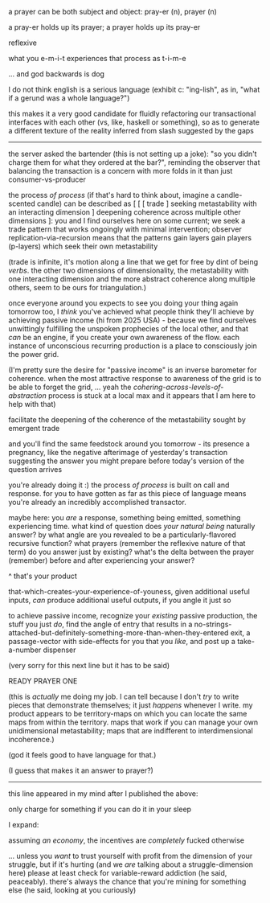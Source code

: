 a prayer can be both subject and object: pray-er (n), prayer (n)

a pray-er holds up its prayer; a prayer holds up its pray-er

reflexive

what you e-m-i-t experiences that process as t-i-m-e

... and god backwards is dog

I do not think english is a serious language (exhibit c: "ing-lish", as in, "what if a gerund was a whole language?")

this makes it a very good candidate for fluidly refactoring our transactional interfaces with each other (vs, like, haskell or something), so as to generate a different texture of the reality inferred from slash suggested by the gaps

---

the server asked the bartender (this is not setting up a joke): "so you didn't charge them for what they ordered at the bar?", reminding the observer that balancing the transaction is a concern with more folds in it than just consumer-vs-producer

the process *of process* (if that's hard to think about, imagine a candle-scented candle) can be described as [ [ [ trade ] seeking metastability with an interacting dimension ] deepening coherence across multiple other dimensions ]: you and I find ourselves here on some current; we seek a trade pattern that works ongoingly with minimal intervention; observer replication-via-recursion means that the patterns gain layers gain players (p-layers) which seek their own metastability

(trade is infinite, it's motion along a line that we get for free by dint of being *verbs*. the other two dimensions of dimensionality, the metastability with one interacting dimension and the more abstract coherence along multiple others, seem to be ours for triangulation.)

once everyone around you expects to see you doing your thing again tomorrow too, I *think* you've achieved what people think they'll achieve by achieving passive income (hi from 2025 USA) - because we find ourselves unwittingly fulfilling the unspoken prophecies of the local other, and that *can* be an engine, if you create your own awareness of the flow. each instance of unconscious recurring production is a place to consciously join the power grid.

(I'm pretty sure the desire for "passive income" is an inverse barometer for coherence. when the most attractive response to awareness of the grid is to be able to forget the grid, ... yeah the *cohering-across-levels-of-abstraction* process is stuck at a local max and it appears that I am here to help with that)

facilitate the deepening of the coherence of the metastability sought by emergent trade

and you'll find the same feedstock around you tomorrow - its presence a pregnancy, like the negative afterimage of yesterday's transaction suggesting the answer you might prepare before today's version of the question arrives

you're already doing it :) the process *of process* is built on call and response. for you to have gotten as far as this piece of language means you're already an incredibly accomplished transactor.

maybe here: you *are* a response, something being emitted, something experiencing time. what kind of question does *your natural being* naturally answer? by what angle are you revealed to be a particularly-flavored recursive function? what prayers (remember the reflexive nature of that term) do you answer just by existing? what's the delta between the prayer (remember) before and after experiencing your answer?

^ that's your product

that-which-creates-your-experience-of-youness, given additional useful inputs, *can* produce additional useful outputs, if you angle it just so

to achieve passive income, recognize your *existing* passive production, the stuff you just *do*, find the angle of entry that results in a no-strings-attached-but-definitely-something-more-than-when-they-entered exit, a passage-vector with side-effects for you that you *like*, and post up a take-a-number dispenser

(very sorry for this next line but it has to be said)

READY PRAYER ONE

(this is *actually* me doing my job. I can tell because I don't *try* to write pieces that demonstrate themselves; it just *happens* whenever I write. my product appears to be territory-maps on which you can locate the same maps from within the territory. maps that work if you can manage your own unidimensional metastability; maps that are indifferent to interdimensional incoherence.)

(god it feels good to have language for that.)

(I guess that makes it an answer to prayer?)

---

this line appeared in my mind after I published the above:

only charge for something if you can do it in your sleep

I expand:

assuming *an economy*, the incentives are *completely* fucked otherwise

... unless you *want* to trust yourself with profit from the dimension of your struggle, but if it's hurting (and we *are* talking about a struggle-dimension here) please at least check for variable-reward addiction (he said, peaceably). there's always the chance that you're mining for something else (he said, looking at you curiously)
